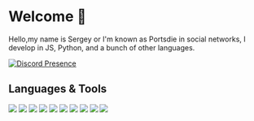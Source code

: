 # Welcome 👋
Hello,my name is Sergey or I'm known as Portsdie in social networks, I develop in JS, Python, and a bunch of other languages.

[![Discord Presence](https://lanyard.cnrad.dev/api/967308327367364648)](https://discord.com/users/967308327367364648)

## Languages & Tools
<img src="https://cdn-icons-png.flaticon.com/128/919/919828.png"/> <img src="https://cdn-icons-png.flaticon.com/128/919/919828.png"/> <img src="https://img.icons8.com/color/48/python.png"/> <img src="https://img.icons8.com/ios/48/flask.png"/> <img src="https://img.icons8.com/fluency/48/node-js.png"/> <img src="https://img.icons8.com/dusk/48/php-logo.png"/> <img src="https://img.icons8.com/color/48/html-5.png"/> <img src="https://img.icons8.com/color/48/css3.png"/> <img src="https://img.icons8.com/color/48/vk-circled--v2.png"/> <img src="https://cdn-icons-png.flaticon.com/128/45/45082.png"/>
